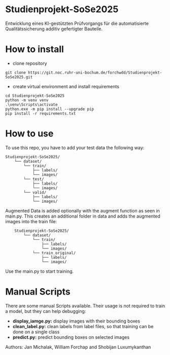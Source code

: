 # Studienprojekt-SoSe2025
Entwicklung eines KI-gestützten Prüfvorgangs für die automatisierte Qualitätssicherung additiv gefertigter Bauteile. 

# How to install

- clone repository
```
git clone https://git.noc.ruhr-uni-bochum.de/forchwdd/Studienprojekt-SoSe2025.git
```

- create virtual environment and install requirements

```
cd Studienprojekt-SoSe2025
python -m venv venv
.\venv\Scripts\activate
python.exe -m pip install --upgrade pip
pip install -r requirements.txt
```

# How to use
To use this repo, you have to add your test data the following way:

    Studienprojekt-SoSe2025/
        └── dataset/
            └── train/
                ├── labels/
                └── images/
            └── test/
                ├── labels/
                └── images/
            └── valid/
                ├── labels/
                └── images/

Augmented Data is added optionally with the augment function as seen in main.py.
This creates an additional folder in data and adds the augmented images into the train file: 

        Studienprojekt-SoSe2025/
            └── dataset/
                └── train/
                    ├── labels/
                    └── images/
                └── train_original/
                    ├── labels/
                    └── images/

Use the main.py to start training.

# Manual Scripts

There are some manual Scripts available. Their usage is not required 
to train a model, but they can help debugging:

- __display_iamge.py:__ display images with their bounding boxes
- __clean_label.py:__ clean labels from label files, so that training can be done
on a single class
- __predict.py:__ predict bounding boxes on selected images

Authors:
Jan Michalak, William Forchap and Shobijan Luxumykanthan
